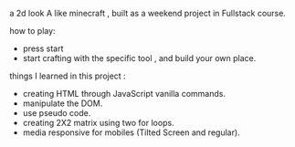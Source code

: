 a 2d look A like minecraft , built as a weekend project in Fullstack course.

how to play:
- press start
- start crafting with the specific tool , and build your own place.

things I learned in this project :
- creating HTML through JavaScript vanilla commands.
- manipulate the DOM.
- use pseudo code.
- creating 2X2 matrix using two for loops.
- media responsive for mobiles (Tilted Screen and regular).


